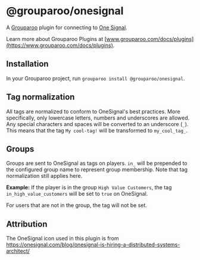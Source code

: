 # @grouparoo/onesignal

A [Grouparoo](https://www.grouparoo.com) plugin for connecting to [One Signal](https://onesignal.com/).

Learn more about Grouparoo Plugins at [www.grouparoo.com/docs/plugins](https://www.grouparoo.com/docs/plugins).

## Installation

In your Grouparoo project, run `grouparoo install @grouparoo/onesignal`.

## Tag normalization

All tags are normalized to conform to OneSignal's best practices. More specifically, only lowercase letters, numbers and underscores are allowed. Any special characters and spaces will be converted to an underscore (`_`). This means that the tag `My cool-tag!` will be transformed to `my_cool_tag_`.

## Groups

Groups are sent to OneSignal as tags on players.
`in_` will be prepended to the configured group name to represent group membership. Note that tag normalization still applies here.

**Example:** If the player is in the group `High Value Customers`, the tag `in_high_value_customers` will be set to `true` on OneSignal.

For users that are not in the group, the tag will not be set.

## Attribution

The OneSignal icon used in this plugin is from https://onesignal.com/blog/onesignal-is-hiring-a-distributed-systems-architect/
